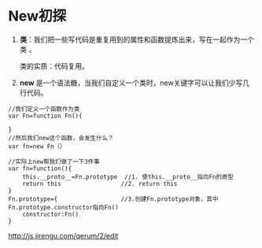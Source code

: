 # New初探

1. **类**：我们把一些写代码是重复用到的属性和函数提炼出来，写在一起作为一个类   。              

   类的实质：代码复用。

2. **new** 是一个语法糖，当我们自定义一个类时，new关键字可以让我们少写几行代码。

```
//我们定义一个函数作为类
var Fn=function Fn(){
    
}
//然后我们new这个函数，会发生什么？
var fn=new Fn（）

//实际上new帮我们做了一下3件事
var fn=function(){
	this.__proto__=Fn.prototype  //1. 使this.__proto__指向Fn的原型
    return this					//2. return this
}
Fn.prototype={					//3.创建Fn.prototype对象，其中Fn.prototype.constructor指向Fn()
    constructor:Fn()
}

```

http://js.jirengu.com/qerum/2/edit